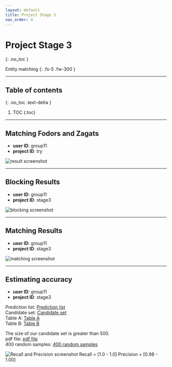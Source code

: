 ```yaml
---
layout: default
title: Project Stage 3
nav_order: 4
---
```


# Project Stage 3
{: .no_toc }

Entity matching
{: .fs-5 .fw-300 }

---

## Table of contents
{: .no_toc .text-delta }

1. TOC
{:toc}

---
## Matching Fodors and Zagats
+ **user ID**: group11    
+ **project ID**: try  

![result screenshot](https://raw.githubusercontent.com/chen-xanadu/cs839-website/master/stage3/result.png)


---

## Blocking Results

+ **user ID**: group11    
+ **project ID**: stage3


![blocking screenshot](https://raw.githubusercontent.com/chen-xanadu/cs839-website/master/stage3/blocking.PNG)

---

## Matching Results

+ **user ID**: group11    
+ **project ID**: stage3

![matching screenshot](https://raw.githubusercontent.com/chen-xanadu/cs839-website/master/stage3/matching.PNG)

--- 

## Estimating accuracy

+ **user ID**: group11    
+ **project ID**: stage3

Prediction list: [Prediction list](https://github.com/chen-xanadu/cs839-website/blob/master/stage3/prediction_list)  
Candidate set: [Candidate set](https://github.com/chen-xanadu/cs839-website/blob/master/stage3/candidate_set)  
Table A: [Table A](https://github.com/chen-xanadu/cs839-website/blob/master/stage3/tableA_meta)  
Table B: [Table B](https://github.com/chen-xanadu/cs839-website/blob/master/stage3/tableB_imdb)  

The size of our candidate set is greater than 500.  
pdf file: [pdf file](https://github.com/chen-xanadu/cs839-website/blob/master/stage3/stage3.pdf)  
400 random samples: [400 random samples](https://github.com/chen-xanadu/cs839-website/blob/master/stage3/sample400.csv)  

![Recall and Precision screenshot](https://raw.githubusercontent.com/chen-xanadu/cs839-website/master/stage3/precision_recall.jpeg)
Recall = [1.0 - 1.0]
Precision = [0.98 - 1.00]


